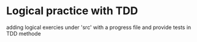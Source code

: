 # Logical practice with TDD

adding logical exercies under 'src' with a progress file and provide tests in TDD methode 

